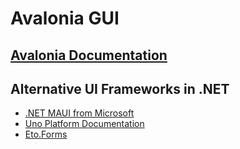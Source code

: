 # Avalonia GUI

## [Avalonia Documentation](https://docs.avaloniaui.net/)

## Alternative UI Frameworks in .NET
- [.NET MAUI from Microsoft](https://docs.microsoft.com/en-us/dotnet/maui/what-is-maui)
- [Uno Platform Documentation](https://platform.uno/docs/articles/intro.html)
- [Eto.Forms](https://github.com/picoe/Eto)